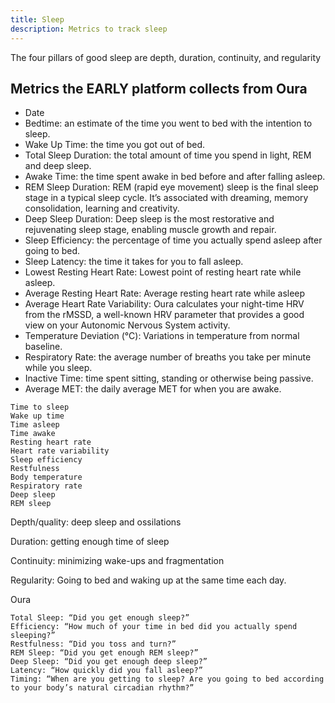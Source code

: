 ```yaml
---
title: Sleep
description: Metrics to track sleep
---
```


The four pillars of good sleep are depth, duration, continuity, and regularity

## Metrics the EARLY platform collects from Oura

- Date
- Bedtime: an estimate of the time you went to bed with the intention to sleep.
- Wake Up Time: the time you got out of bed.
- Total Sleep Duration: the total amount of time you spend in light, REM and deep sleep.
- Awake Time: the time spent awake in bed before and after falling asleep.
- REM Sleep Duration: REM (rapid eye movement) sleep is the final sleep stage in a typical sleep cycle. It’s associated with dreaming, memory consolidation, learning and creativity.
- Deep Sleep Duration: Deep sleep is the most restorative and rejuvenating sleep stage, enabling muscle growth and repair.
- Sleep Efficiency: the percentage of time you actually spend asleep after going to bed.
- Sleep Latency: the time it takes for you to fall asleep.
- Lowest Resting Heart Rate: Lowest point of resting heart rate while asleep.
- Average Resting Heart Rate: Average resting heart rate while asleep
- Average Heart Rate Variability: Oura calculates your night-time HRV from the rMSSD, a well-known HRV parameter that provides a good view on your Autonomic Nervous System activity.
- Temperature Deviation (°C): Variations in temperature from normal baseline.
- Respiratory Rate: the average number of breaths you take per minute while you sleep.
- Inactive Time: time spent sitting, standing or otherwise being passive.
- Average MET: the daily average MET for when you are awake.

```
Time to sleep
Wake up time
Time asleep
Time awake
Resting heart rate
Heart rate variability
Sleep efficiency
Restfulness
Body temperature
Respiratory rate
Deep sleep
REM sleep
```

Depth/quality: deep sleep and ossilations

Duration: getting enough time of sleep

Continuity: minimizing wake-ups and fragmentation

Regularity: Going to bed and waking up at the same time each day.

Oura

```
Total Sleep: “Did you get enough sleep?”
Efficiency: “How much of your time in bed did you actually spend sleeping?”
Restfulness: “Did you toss and turn?”
REM Sleep: “Did you get enough REM sleep?”
Deep Sleep: “Did you get enough deep sleep?”
Latency: “How quickly did you fall asleep?”
Timing: “When are you getting to sleep? Are you going to bed according to your body’s natural circadian rhythm?”
```
